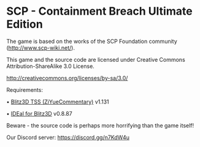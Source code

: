# SCP - Containment Breach Ultimate Edition

The game is based on the works of the SCP Foundation community (http://www.scp-wiki.net/).

This game and the source code are licensed under Creative Commons Attribution-ShareAlike 3.0 License.

http://creativecommons.org/licenses/by-sa/3.0/

Requirements:

•	[Blitz3D TSS (ZiYueCommentary)](https://github.com/ZiYueCommentary/Blitz3D/releases) v1.131

•	[IDEal for Blitz3D](https://web.archive.org/web/20070704181040/http://www.fungamesfactory.com/download.php?get=IDEalSetup_0.8.87.exe) v0.8.87

Beware - the source code is perhaps more horrifying than the game itself!

Our Discord server: https://discord.gg/n7KdW4u
